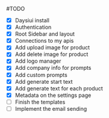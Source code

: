 #TODO
- [x] Daysiui install
- [x] Authentication
- [x] Root Sidebar and layout
- [x] Connections to my apis
- [x] Add upload image for product
- [x] Add delete image for product
- [x] Add logo manager
- [x] Add company info for prompts
- [x] Add custom prompts
- [x] Add generate start text
- [x] Add generate text for each product
- [x] Metadata on the settings page
- [ ] Finish the templates
- [ ] Implement the email sending
